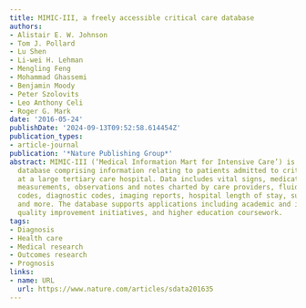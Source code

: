 ```yaml
---
title: MIMIC-III, a freely accessible critical care database
authors:
- Alistair E. W. Johnson
- Tom J. Pollard
- Lu Shen
- Li-wei H. Lehman
- Mengling Feng
- Mohammad Ghassemi
- Benjamin Moody
- Peter Szolovits
- Leo Anthony Celi
- Roger G. Mark
date: '2016-05-24'
publishDate: '2024-09-13T09:52:58.614454Z'
publication_types:
- article-journal
publication: '*Nature Publishing Group*'
abstract: MIMIC-III (‘Medical Information Mart for Intensive Care’) is a large, single-center
  database comprising information relating to patients admitted to critical care units
  at a large tertiary care hospital. Data includes vital signs, medications, laboratory
  measurements, observations and notes charted by care providers, fluid balance, procedure
  codes, diagnostic codes, imaging reports, hospital length of stay, survival data,
  and more. The database supports applications including academic and industrial research,
  quality improvement initiatives, and higher education coursework.
tags:
- Diagnosis
- Health care
- Medical research
- Outcomes research
- Prognosis
links:
- name: URL
  url: https://www.nature.com/articles/sdata201635
---
```

